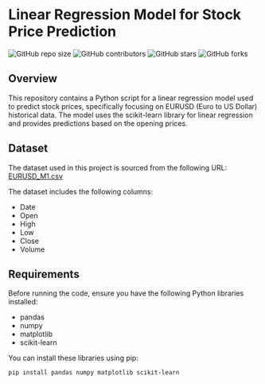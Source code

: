 # Linear Regression Model for Stock Price Prediction

![GitHub repo size](https://img.shields.io/github/repo-size/alimirash/Linear_Regression_Model_for_Stock_Price_Prediction)
![GitHub contributors](https://img.shields.io/github/contributors/alimirash/Linear_Regression_Model_for_Stock_Price_Prediction)
![GitHub stars](https://img.shields.io/github/stars/alimirash/Linear_Regression_Model_for_Stock_Price_Prediction?style=social)
![GitHub forks](https://img.shields.io/github/forks/alimirash/Linear_Regression_Model_for_Stock_Price_Prediction?style=social)

## Overview

This repository contains a Python script for a linear regression model used to predict stock prices, specifically focusing on EURUSD (Euro to US Dollar) historical data. The model uses the scikit-learn library for linear regression and provides predictions based on the opening prices.

## Dataset

The dataset used in this project is sourced from the following URL:
[EURUSD_M1.csv](/content/sample_data/EURUSD_M1.csv)

The dataset includes the following columns:
- Date
- Open
- High
- Low
- Close
- Volume

## Requirements

Before running the code, ensure you have the following Python libraries installed:

- pandas
- numpy
- matplotlib
- scikit-learn

You can install these libraries using pip:

```bash
pip install pandas numpy matplotlib scikit-learn
